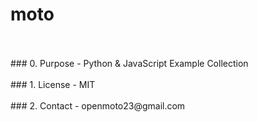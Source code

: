 moto 
==========
<br>
<br>
### 0. Purpose
- Python & JavaScript Example Collection
<br>
<br>
### 1. License
- MIT
<br>
<br>
### 2. Contact 
- openmoto23@gmail.com
<br>
<br>
